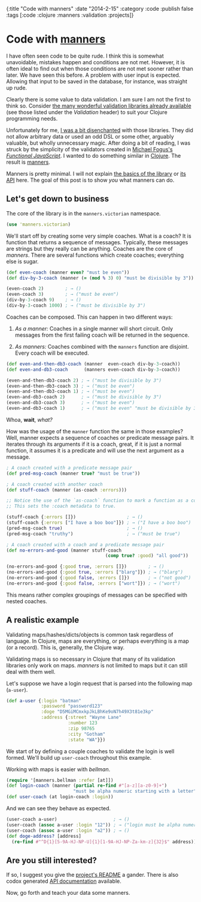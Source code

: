 {:title "Code with manners"
 :date "2014-2-15"
 :category :code
 :publish false
 :tags [:code :clojure :manners :validation :projects]}

# Code with [manners][project]

I have often seen code to be quite rude.
I think this is somewhat unavoidable, mistakes happen and conditions are not met.
However, it is often ideal to find out when those conditions are not met sooner rather than later.
We have seen this before.
A problem with user input is expected.
Allowing that input to be saved in the database, for instance, was straight up rude.

Clearly there is some value to data validation.
I am sure I am not the first to think so.
Consider [the many wonderful validation libraries already available][others] (see those listed under the *Validation* header) to suit your Clojure programming needs.

Unfortunately for me, [I was a bit disenchanted][comparisons] with those libraries.
They did not allow arbitrary data or used an odd DSL or some other, arguably valuable, but wholly unnecessary magic.
After doing a bit of reading, I was struck by the simplicity of the validators created in [Michael Fogus's *Functional JavaScript*][funjs].
I wanted to do something similar in [Clojure][].
The result is [manners][project].

Manners is pretty minimal.
I will not explain [the basics of the library][project] or [its API][api-docs] here.
The goal of this post is to show *you* what manners can do.

## Let's get down to business

The core of the library is in the `manners.victorian` namespace.

```clojure
(use 'manners.victorian)
```

We'll start off by creating some very simple coaches.
What is a coach?
It is function that returns a sequence of messages.
Typically, these messages are strings but they really can be anything.
Coaches are the core of *manners*.
There are several functions which create coaches; everything else is sugar.

```clojure
(def even-coach (manner even? "must be even"))
(def div-by-3-coach (manner (= (mod % 3) 0) "must be divisible by 3"))

(even-coach 2)        ; → ()
(even-coach 3)        ; → ("must be even")
(div-by-3-coach 9)    ; → ()
(div-by-3-coach 1000) ; → ("must be divisible by 3")
```

Coaches can be composed.
This can happen in two different ways:

1.  *As a manner:*
    Coaches in a single manner will short circuit.
    Only messages from the first failing coach will be returned in the sequence.

2.  *As manners:*
    Coaches combined with the `manners` function are disjoint.
    Every coach will be executed.

```clojure
(def even-and-then-db3-coach (manner  even-coach div-by-3-coach))
(def even-and-db3-coach      (manners even-coach div-by-3-coach))

(even-and-then-db3-coach 2) ; → ("must be divisible by 3")
(even-and-then-db3-coach 3) ; → ("must be even")
(even-and-then-db3-coach 1) ; → ("must be even")
(even-and-db3-coach 2)      ; → ("must be divisible by 3")
(even-and-db3-coach 3)      ; → ("must be even")
(even-and-db3-coach 1)      ; → ("must be even" "must be divisible by 3")
```

Whoa, **wait**, *what?*

How was the usage of the `manner` function the same in those examples?
Well, manner expects a sequence of coaches or predicate message pairs.
It iterates through its arguments if it is a coach, great, if it is just a normal function, it assumes it is a predicate and will use the next argument as a message.

```clojure
; A coach created with a predicate message pair
(def pred-msg-coach (manner true? "must be true"))

; A coach created with another coach
(def stuff-coach (manner (as-coach :errors)))

;; Notice the use of the `as-coach` function to mark a function as a coach.
;; This sets the :coach metadata to true.

(stuff-coach {:errors []})                   ; → ()
(stuff-coach {:errors ["I have a boo boo"]}) ; → ("I have a boo boo")
(pred-msg-coach true)                        ; → ()
(pred-msg-coach "truthy")                    ; → ("must be true")

; A coach created with a coach and a predicate message pair
(def no-errors-and-good (manner stuff-coach
                                     (comp true? :good) "all good"))

(no-errors-and-good {:good true, :errors []})        ; → ()
(no-errors-and-good {:good true, :errors ["blarg"]}) ; → ("blarg")
(no-errors-and-good {:good false, :errors []})       ; → ("not good")
(no-errors-and-good {:good false, :errors ["wort"]}) ; → ("wort")
```

This means rather complex groupings of messages can be specified with nested coaches.

## A realistic example

Validating maps/hashes/dicts/objects is common task regardless of language.
In Clojure, maps are everything, or perhaps everything is a map (or a record).
This is, generally, the Clojure way.

Validating maps is so necessary in Clojure that many of its validation libraries only work on maps.
*manners* is not limited to maps but it can still deal with them well.

Let's suppose we have a login request that is parsed into the following map (`a-user`).

```clojure
(def a-user {:login "batman"
             :password "password123"
             :doge "D5MGiMCmxkpJkLBhKe9oN7h49X3t81e3kp"
             :address {:street "Wayne Lane"
                       :number 123
                       :zip 98765
                       :city "Gotham"
                       :state "WA"}})
```

We start of by defining a couple coaches to validate the login is well formed.
We'll build up `user-coach` throughout this example.

Working with maps is easier with *bellman*.

```clojure
(require '[manners.bellman :refer [at]])
(def login-coach (manner (partial re-find #"[a-z][a-z0-9]+")
                         "must be alpha numeric starting with a letter"))
(def user-coach (at login-coach :login))
```

And we can see they behave as expected.

```clojure
(user-coach a-user)                     ; → ()
(user-coach (assoc a-user :login "12")) ; → ("login must be alpha numeric starting with a letter")
(user-coach (assoc a-user :login "a2")) ; → ()
(def doge-address? [address]
  (re-find #"^D{1}[5-9A-HJ-NP-U]{1}[1-9A-HJ-NP-Za-km-z]{32}$" address))
```

## Are you still interested?

If so, I suggest you give the [project's README][project] a gander.
There is also codox generated [API documentation][api-docs] available.

Now, go forth and teach your data some manners.

[Clojure]: http://clojure.org/
[api-docs]: http://www.ryanmcg.com/manners/api/
[project]: http://www.ryanmcg.com/manners/
[comparisons]: https://github.com/RyanMcG/manners#comparisons
[others]: http://www.clojure-toolbox.com/
[funjs]: http://www.amazon.com/gp/product/1449360726/ref=as_li_ss_tl?ie=UTF8&camp=1789&creative=390957&creativeASIN=1449360726&linkCode=as2&tag=ryanvirtmach-20
